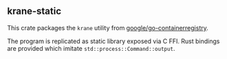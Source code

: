 ## krane-static

This crate packages the `krane` utility from [google/go-containerregistry].

The program is replicated as static library exposed via C FFI.
Rust bindings are provided which imitate `std::process::Command::output`.

[google/go-containerregistry]: https://github.com/google/go-containerregistry
